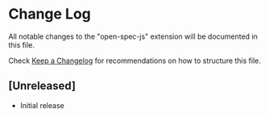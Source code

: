 # Change Log

All notable changes to the "open-spec-js" extension will be documented in this file.

Check [Keep a Changelog](http://keepachangelog.com/) for recommendations on how to structure this file.

## [Unreleased]

- Initial release
